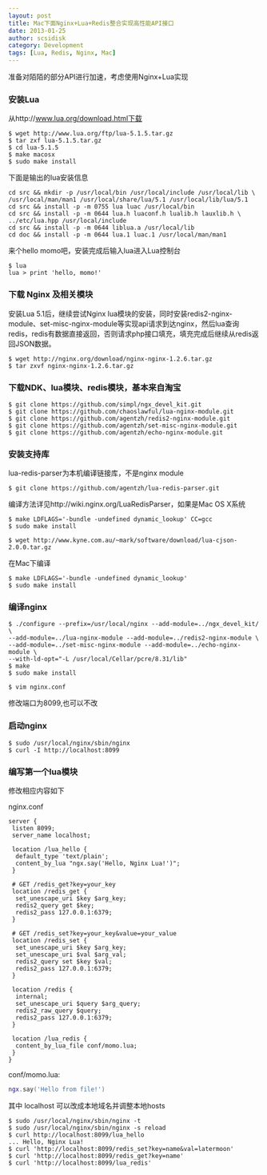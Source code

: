 ```yaml
---
layout: post
title: Mac下面Nginx+Lua+Redis整合实现高性能API接口
date: 2013-01-25
author: scsidisk
category: Development
tags: [Lua, Redis, Nginx, Mac]
---
```


准备对陌陌的部分API进行加速，考虑使用Nginx+Lua实现

### 安装Lua

从http://www.lua.org/download.html下载

```
$ wget http://www.lua.org/ftp/lua-5.1.5.tar.gz
$ tar zxf lua-5.1.5.tar.gz
$ cd lua-5.1.5
$ make macosx
$ sudo make install
```

下面是输出的lua安装信息

```
cd src && mkdir -p /usr/local/bin /usr/local/include /usr/local/lib \
/usr/local/man/man1 /usr/local/share/lua/5.1 /usr/local/lib/lua/5.1
cd src && install -p -m 0755 lua luac /usr/local/bin
cd src && install -p -m 0644 lua.h luaconf.h lualib.h lauxlib.h \
../etc/lua.hpp /usr/local/include
cd src && install -p -m 0644 liblua.a /usr/local/lib
cd doc && install -p -m 0644 lua.1 luac.1 /usr/local/man/man1
```

来个hello momo吧，安装完成后输入lua进入Lua控制台

```
$ lua
lua > print 'hello, momo!'
```

### 下载 Nginx 及相关模块

安装Lua 5.1后，继续尝试Nginx lua模块的安装，同时安装redis2-nginx-module、set-misc-nginx-module等实现api请求到达nginx，然后lua查询redis，redis有数据直接返回，否则请求php接口填充，填充完成后继续从redis返回JSON数据。

```
$ wget http://nginx.org/download/nginx-nginx-1.2.6.tar.gz
$ tar zxvf nginx-nginx-1.2.6.tar.gz
```

### 下载NDK、lua模块、redis模块，基本来自淘宝

```
$ git clone https://github.com/simpl/ngx_devel_kit.git
$ git clone https://github.com/chaoslawful/lua-nginx-module.git
$ git clone https://github.com/agentzh/redis2-nginx-module.git
$ git clone https://github.com/agentzh/set-misc-nginx-module.git
$ git clone https://github.com/agentzh/echo-nginx-module.git
```

### 安装支持库

lua-redis-parser为本机编译链接库，不是nginx module

```
$ git clone https://github.com/agentzh/lua-redis-parser.git
```

编译方法详见http://wiki.nginx.org/LuaRedisParser，如果是Mac OS X系统

```
$ make LDFLAGS='-bundle -undefined dynamic_lookup' CC=gcc
$ sudo make install

$ wget http://www.kyne.com.au/~mark/software/download/lua-cjson-2.0.0.tar.gz
```

在Mac下编译

```
$ make LDFLAGS='-bundle -undefined dynamic_lookup'
$ sudo make install
```

### 编译nginx

```
$ ./configure --prefix=/usr/local/nginx --add-module=../ngx_devel_kit/ \
--add-module=../lua-nginx-module --add-module=../redis2-nginx-module \
--add-module=../set-misc-nginx-module --add-module=../echo-nginx-module \
--with-ld-opt="-L /usr/local/Cellar/pcre/8.31/lib"
$ make
$ sudo make install

$ vim nginx.conf
```

修改端口为8099,也可以不改

### 启动nginx

```
$ sudo /usr/local/nginx/sbin/nginx
$ curl -I http://localhost:8099
```

### 编写第一个lua模块

修改相应内容如下

nginx.conf

```nginx
server {
 listen 8099;
 server_name localhost;

 location /lua_hello {
  default_type 'text/plain';
  content_by_lua "ngx.say('Hello, Nginx Lua!')";
 }

 # GET /redis_get?key=your_key
 location /redis_get {
  set_unescape_uri $key $arg_key;
  redis2_query get $key;
  redis2_pass 127.0.0.1:6379;
 }

 # GET /redis_set?key=your_key&value=your_value
 location /redis_set {
  set_unescape_uri $key $arg_key;
  set_unescape_uri $val $arg_val;
  redis2_query set $key $val;
  redis2_pass 127.0.0.1:6379;
 }

 location /redis {
  internal;
  set_unescape_uri $query $arg_query;
  redis2_raw_query $query;
  redis2_pass 127.0.0.1:6379;
 }

 location /lua_redis {
  content_by_lua_file conf/momo.lua;
 }
}
```

conf/momo.lua:

```lua
ngx.say('Hello from file!')
```

其中 localhost 可以改成本地域名并调整本地hosts

```
$ sudo /usr/local/nginx/sbin/nginx -t
$ sudo /usr/local/nginx/sbin/nginx -s reload
$ curl http://localhost:8099/lua_hello
... Hello, Nginx Lua!
$ curl 'http://localhost:8099/redis_set?key=name&val=latermoon'
$ curl 'http://localhost:8099/redis_get?key=name'
$ curl 'http://localhost:8099/lua_redis'
```
